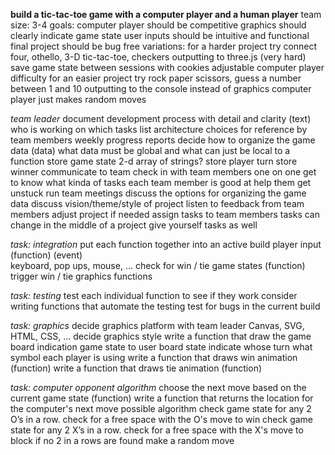 **build a tic-tac-toe game with a computer player and a human player**
    team size: 3-4
    goals:
        computer player should be competitive
        graphics should clearly indicate game state
        user inputs should be intuitive and functional
        final project should be bug free
    variations:
        for a harder project
            try connect four, othello, 3-D tic-tac-toe, checkers
            outputting to three.js (very hard)
            save game state between sessions with cookies
            adjustable computer player difficulty
        for an easier project
            try rock paper scissors, guess a number between 1 and 10
            outputting to the console instead of graphics
            computer player just makes random moves


*team leader*
    document development process with detail and clarity (text)
        who is working on which tasks 
        list architecture choices for reference by team members
        weekly progress reports
    decide how to organize the game data (data)
        what data must be global and what can just be local to a function
        store game state 
           2-d array of strings?
        store player turn
        store winner
    communicate to team
        check in with team members one on one
            get to know what kinda of tasks each team member is good at
            help them get unstuck
        run team meetings
            discuss the options for organizing the game data
            discuss vision/theme/style of project
            listen to feedback from team members
                adjust project if needed
            assign tasks to team members
                tasks can change in the middle of a project
                give yourself tasks as well

*task: integration*
    put each function together into an active build
    player input (function) (event)  
        keyboard, pop ups, mouse, …
    check for win / tie game states (function)
        trigger win / tie graphics functions

*task: testing*
    test each individual function to see if they work
        consider writing functions that automate the testing
    test for bugs in the current build

*task: graphics*
    decide graphics platform with team leader
        Canvas, SVG, HTML, CSS, ...
    decide graphics style
    write a function that draw the game board
        indication game state to user
            board state
            indicate whose turn
            what symbol each player is using
    write a function that draws win animation (function)
    write a function that draws tie animation (function)

*task: computer opponent algorithm*
    choose the next move based on the current game state (function)
        write a function that returns the location for the computer's next move
        possible algorithm
            check game state for any 2 O’s in a row.
                check for a free space with the O's
                    move to win
            check game state for any 2 X’s in a row.
                check for a free space with the X's
                    move to block
            if no 2 in a rows are found make a random move